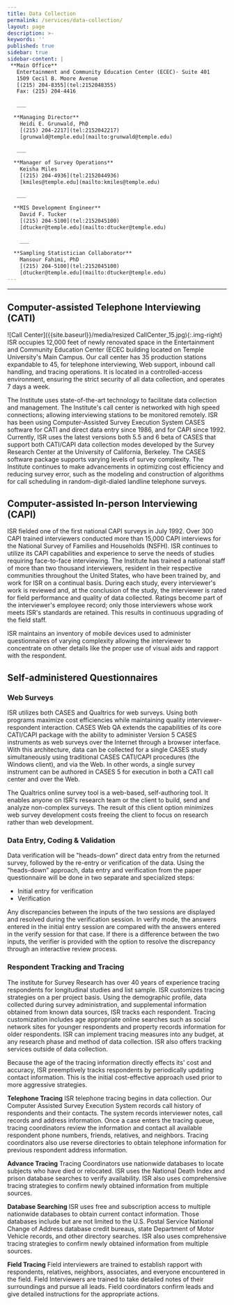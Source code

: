 ```yaml
---
title: Data Collection 
permalink: /services/data-collection/
layout: page
description: >-
keywords: ''
published: true
sidebar: true
sidebar-content: |
 **Main Office**   
   Entertainment and Community Education Center (ECEC)- Suite 401   
   1509 Cecil B. Moore Avenue   
   [(215) 204-8355](tel:2152048355)       
   Fax: (215) 204-4416    
   
   ___
   
  **Managing Director**   
    Heidi E. Grunwald, PhD   
    [(215) 204-2217](tel:2152042217)   
    [grunwald@temple.edu](mailto:grunwald@temple.edu)    
   
   ___
   
  **Manager of Survey Operations**   
    Keisha Miles    
    [(215) 204-4936](tel:2152044936)       
    [kmiles@temple.edu](mailto:kmiles@temple.edu)    
    
   ___
   
  **MIS Development Engineer**   
    David F. Tucker         
    [(215) 204-5100](tel:2152045100)        
    [dtucker@temple.edu](mailto:dtucker@temple.edu)    
    
    ___
   
  **Sampling Statistician Collaborator**   
    Mansour Fahimi, PhD          
    [(215) 204-5100](tel:2152045100)           
    [dtucker@temple.edu](mailto:dtucker@temple.edu)     
---
```

---
## Computer-assisted Telephone Interviewing (CATI)
![Call Center]({{site.baseurl}}/media/resized CallCenter_15.jpg){:.img-right}
ISR occupies 12,000 feet of newly renovated space in the Entertainment and Community Education Center (ECEC building located on Temple University's Main Campus. Our call center has 35 production stations expandable to 45, for telephone interviewing, Web support, inbound call handling, and tracing operations. It is located in a controlled-access environment, ensuring the strict security of all data collection, and operates 7 days a week.

The Institute uses state-of-the-art technology to facilitate data collection and management. The Institute's call center is networked with high speed connections; allowing interviewing stations to be monitored remotely. ISR has been using Computer-Assisted Survey Execution System CASES software for CATI and direct data entry since 1986, and for CAPI since 1992. Currently, ISR uses the latest versions both 5.5 and 6 beta of CASES that support both CATI/CAPI data collection modes developed by the Survey Research Center at the University of California, Berkeley. The CASES software package supports varying levels of survey complexity. The Institute continues to make advancements in optimizing cost efficiency and reducing survey error, such as the modeling and construction of algorithms for call scheduling in random-digit-dialed landline telephone surveys.

## Computer-assisted In-person Interviewing (CAPI)
ISR fielded one of the first national CAPI surveys in July 1992. Over 300 CAPI trained interviewers conducted more than 15,000 CAPI interviews for the National Survey of Families and Households (NSFH). ISR continues to utilize its CAPI capabilities and experience to serve the needs of studies requiring face-to-face interviewing. The Institute has trained a national staff of more than two thousand interviewers, resident in their respective communities throughout the United States, who have been trained by, and work for ISR on a continual basis. During each study, every interviewer's work is reviewed and, at the conclusion of the study, the interviewer is rated for field performance and quality of data collected. Ratings become part of the interviewer's employee record; only those interviewers whose work meets ISR's standards are retained. This results in continuous upgrading of the field staff.

ISR maintains an inventory of mobile devices used to administer questionnaires of varying complexity allowing the interviewer to concentrate on other details like the proper use of visual aids and rapport with the respondent.

## Self-administered Questionnaires

### Web Surveys
ISR utilizes both CASES and Qualtrics for web surveys. Using both programs maximize cost efficiencies while maintaining quality interviewer-respondent interaction. CASES Web QA extends the capabilities of its core CATI/CAPI package with the ability to administer Version 5 CASES instruments as web surveys over the Internet through a browser interface. With this architecture, data can be collected for a single CASES study simultaneously using traditional CASES CATI/CAPI procedures (the Windows client), and via the Web. In other words, a single survey instrument can be authored in CASES 5 for execution in both a CATI call center and over the Web.

The Qualtrics online survey tool is a web-based, self-authoring tool. It enables anyone on ISR's research team or the client to build, send and analyze non-complex surveys. The result of this client option minimizes web survey development costs freeing the client to focus on research rather than web development.

### Data Entry, Coding & Validation
Data verification will be "heads-down" direct data entry from the returned survey, followed by the re-entry or verification of the data. Using the “heads-down” approach, data entry and verification from the paper questionnaire will be done in two separate and specialized steps:

- Initial entry for verification
- Verification

Any discrepancies between the inputs of the two sessions are displayed and resolved during the verification session. In verify mode, the answers entered in the initial entry session are compared with the answers entered in the verify session for that case. If there is a difference between the two inputs, the verifier is provided with the option to resolve the discrepancy through an interactive review process.

### Respondent Tracking and Tracing
The institute for Survey Research has over 40 years of experience tracing respondents for longitudinal studies and list sample. ISR customizes tracing strategies on a per project basis. Using the demographic profile, data collected during survey administration, and supplemental information obtained from known data sources, ISR tracks each respondent. Tracing customization includes age appropriate online searches such as social network sites for younger respondents and property records information for older respondents. ISR can implement tracing measures into any budget, at any research phase and method of data collection. ISR also offers tracking services outside of data collection.

Because the age of the tracing information directly effects its' cost and accuracy, ISR preemptively tracks respondents by periodically updating contact information. This is the initial cost-effective approach used prior to more aggressive strategies.

**Telephone Tracing**
ISR telephone tracing begins in data collection. Our Computer Assisted Survey Execution System records call history of respondents and their contacts. The system records interviewer notes, call records and address information. Once a case enters the tracing queue, tracing coordinators review the information and contact all available respondent phone numbers, friends, relatives, and neighbors. Tracing coordinators also use reverse directories to obtain telephone information for previous respondent address information.

**Advance Tracing**
Tracing Coordinators use nationwide databases to locate subjects who have died or relocated. ISR uses the National Death Index and prison database searches to verify availability. ISR also uses comprehensive tracing strategies to confirm newly obtained information from multiple sources.

**Database Searching**
ISR uses free and subscription access to multiple nationwide databases to obtain current contact information. Those databases include but are not limited to the U.S. Postal Service National Change of Address database credit bureaus, state Department of Motor Vehicle records, and other directory searches. ISR also uses comprehensive tracing strategies to confirm newly obtained information from multiple sources.

**Field Tracing**
Field interviewers are trained to establish rapport with respondents, relatives, neighbors, associates, and everyone encountered in the field. Field Interviewers are trained to take detailed notes of their surroundings and pursue all leads. Field coordinators confirm leads and give detailed instructions for the appropriate actions.
